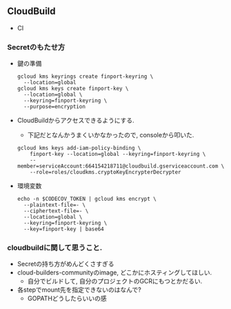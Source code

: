 ## CloudBuild
+ CI


### Secretのもたせ方

+ 鍵の準備
  ```
  gcloud kms keyrings create finport-keyring \
    --location=global
  gcloud kms keys create finport-key \
    --location=global \
    --keyring=finport-keyring \
    --purpose=encryption
  ```

+ CloudBuildからアクセスできるようにする.
  + 下記だとなんかうまくいかなかったので, consoleから叩いた.
  ```
  gcloud kms keys add-iam-policy-binding \
      finport-key --location=global --keyring=finport-keyring \
      --member=serviceAccount:664154218711@cloudbuild.gserviceaccount.com \
      --role=roles/cloudkms.cryptoKeyEncrypterDecrypter
  ```

+ 環境変数
  ```
  echo -n $CODECOV_TOKEN | gcloud kms encrypt \
    --plaintext-file=- \
    --ciphertext-file=- \
    --location=global \
    --keyring=finport-keyring \
    --key=finport-key | base64
  ```

### cloudbuildに関して思うこと.
+ Secretの持ち方がめんどくさすぎる
+ cloud-builders-communityのimage, どこかにホスティングしてほしい.
  + 自分でビルドして, 自分のプロジェクトのGCRにもつとかだるい.
+ 各stepでmount先を指定できないのはなんで?
  + GOPATHどうしたらいいの感
